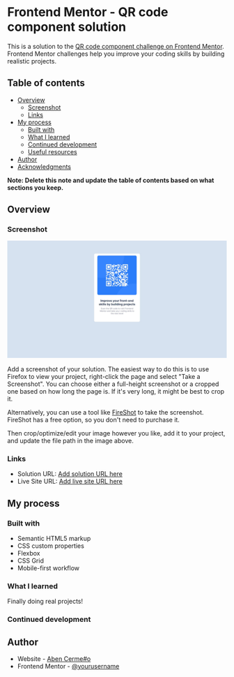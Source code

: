 # Frontend Mentor - QR code component solution

This is a solution to the [QR code component challenge on Frontend Mentor](https://www.frontendmentor.io/challenges/qr-code-component-iux_sIO_H). Frontend Mentor challenges help you improve your coding skills by building realistic projects.

## Table of contents

- [Overview](#overview)
  - [Screenshot](#screenshot)
  - [Links](#links)
- [My process](#my-process)
  - [Built with](#built-with)
  - [What I learned](#what-i-learned)
  - [Continued development](#continued-development)
  - [Useful resources](#useful-resources)
- [Author](#author)
- [Acknowledgments](#acknowledgments)

**Note: Delete this note and update the table of contents based on what sections you keep.**

## Overview

### Screenshot

![](./images/screenshoot.jpg)

Add a screenshot of your solution. The easiest way to do this is to use Firefox to view your project, right-click the page and select "Take a Screenshot". You can choose either a full-height screenshot or a cropped one based on how long the page is. If it's very long, it might be best to crop it.

Alternatively, you can use a tool like [FireShot](https://getfireshot.com/) to take the screenshot. FireShot has a free option, so you don't need to purchase it.

Then crop/optimize/edit your image however you like, add it to your project, and update the file path in the image above.

### Links

- Solution URL: [Add solution URL here](https://abenc777.github.io/-Frontend-Mentor---QR-code-component-solution/)
- Live Site URL: [Add live site URL here](https://abenc777.github.io/-Frontend-Mentor---QR-code-component-solution/)

## My process

### Built with

- Semantic HTML5 markup
- CSS custom properties
- Flexbox
- CSS Grid
- Mobile-first workflow

### What I learned

Finally doing real projects!

### Continued development

## Author

- Website - [Aben Cerme#o](https://github.com/abenC777)
- Frontend Mentor - [@yourusername](https://www.frontendmentor.io/profile/abenC777)
